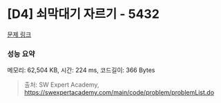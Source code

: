 # [D4] 쇠막대기 자르기 - 5432 

[문제 링크](https://swexpertacademy.com/main/code/problem/problemDetail.do?contestProbId=AWVl47b6DGMDFAXm) 

### 성능 요약

메모리: 62,504 KB, 시간: 224 ms, 코드길이: 366 Bytes



> 출처: SW Expert Academy, https://swexpertacademy.com/main/code/problem/problemList.do
